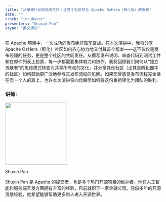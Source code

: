 ```yaml
---
title: "从单独行动到协同合作：让整个社区参与 Apache OzHera（孵化版）的发布"
date: ""
track: "incubator"
presenters: "Shuxin Pan"
stype: "英文演讲"
---
```


在 Apache 项目中，一次成功的发布绝非孤军奋战。在本次演讲中，我将分享 Apache OzHera（孵化）社区如何齐心协力地交付其首个版本——这不仅仅是发布经理的任务，更是整个社区的共同责任。从撰写发​​布说明、审查代码到测试工件和在邮件列表上投票，每一步都需要集体努力和协作。我将回顾我们如何从“独立贡献者”的思维模式转变为共享所有权的文化，并分享其他社区（尤其是孵化器中的社区）如何鼓励更广泛地参与其发布流程的见解。如果您曾感觉发布流程完全落在您一个人的肩上，也许本次演讲将向您展示如何将这份重担转化为团队的胜利。

### 讲师:

<img src="https://sessionize.com/image/6fb0-400o400o1-PEobn7xbiQsRk7JmKQ6i9W.jpg" width="200" /><br/>

Shuxin Pan

Shuxin Pan 是 Apache 的提交者，也是多个热门开源项目的维护者。他在人工智能和服务端开发方面拥有丰富的经验，目前就职于一家金融公司。凭借多年的开源贡献经验，他希望能够帮助更多新人进入开源世界。